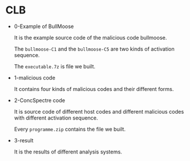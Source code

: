 # CLB

+ 0-Example of BullMoose

    It is the example source code of the malicious code bullmoose.

    The `bullmoose-C1` and the `bullmoose-C5` are two kinds of activation sequence.

    The `executable.7z` is file we built.

+ 1-malicious code

    It contains four kinds of malicious codes and their different forms.

+ 2-ConcSpectre code

    It is source code of different host codes and different malicious codes with different activation sequence.

    Every `programme.zip` contains the file we built.

+ 3-result

    It is the results of different analysis systems.
